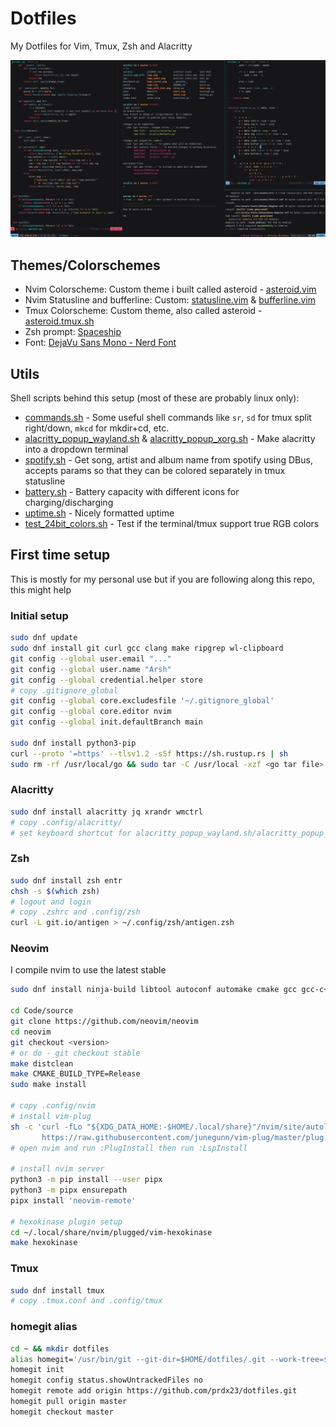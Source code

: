 # Dotfiles

My Dotfiles for Vim, Tmux, Zsh and Alacritty

![Screenshot](/Pictures/full-setup.png?raw=true)

## Themes/Colorschemes  
  * Nvim Colorscheme: Custom theme i built called asteroid - [asteroid.vim](https://github.com/prdx23/asteroid.vim)
  * Nvim Statusline and bufferline: Custom: [statusline.vim](https://github.com/prdx23/dotfiles/blob/master/.config/nvim/plugin/statusline.vim) & [bufferline.vim](https://github.com/prdx23/dotfiles/blob/master/.config/nvim/plugin/bufferline.vim)
  * Tmux Colorscheme: Custom theme, also called asteroid - [asteroid.tmux.sh](https://github.com/prdx23/dotfiles/blob/master/.config/tmux/asteroid.tmux.sh)
  * Zsh prompt: [Spaceship](https://git.io/spaceship)
  * Font: [DejaVu Sans Mono - Nerd Font](https://www.nerdfonts.com/font-downloads)

## Utils  
Shell scripts behind this setup (most of these are probably linux only):  

  * [commands.sh](https://github.com/prdx23/dotfiles/blob/master/.config/zsh/commands.sh) - Some useful shell commands like `sr`, `sd` for tmux split right/down, `mkcd` for mkdir+cd, etc.
  * [alacritty_popup_wayland.sh](https://github.com/prdx23/dotfiles/blob/master/.config/zsh/alacritty_popup_wayland.sh) & [alacritty_popup_xorg.sh](https://github.com/prdx23/dotfiles/blob/master/.config/zsh/alacritty_popup_xorg.sh) - Make alacritty into a dropdown terminal
  * [spotify.sh](https://github.com/prdx23/dotfiles/blob/master/.config/tmux/spotify.sh) - Get song, artist and album name from spotify using DBus, accepts params so that they can be colored separately in tmux statusline
  * [battery.sh](https://github.com/prdx23/dotfiles/blob/master/.config/tmux/battery.sh) - Battery capacity with different icons for charging/discharging
  * [uptime.sh](https://github.com/prdx23/dotfiles/blob/master/.config/tmux/uptime.sh) - Nicely formatted uptime
  * [test_24bit_colors.sh](https://github.com/prdx23/dotfiles/blob/master/.config/zsh/test_24bit_colors.sh) - Test if the terminal/tmux support true RGB colors


## First time setup  
This is mostly for my personal use but if you are following along this repo, this might help


### Initial setup
```sh
sudo dnf update
sudo dnf install git curl gcc clang make ripgrep wl-clipboard
git config --global user.email "..."
git config --global user.name "Arsh"
git config --global credential.helper store
# copy .gitignore_global
git config --global core.excludesfile '~/.gitignore_global'
git config --global core.editor nvim
git config --global init.defaultBranch main

sudo dnf install python3-pip
curl --proto '=https' --tlsv1.2 -sSf https://sh.rustup.rs | sh
sudo rm -rf /usr/local/go && sudo tar -C /usr/local -xzf <go tar file>
```


### Alacritty
```sh
sudo dnf install alacritty jq xrandr wmctrl
# copy .config/alacritty/
# set keyboard shortcut for alacritty_popup_wayland.sh/alacritty_popup_xorg.sh
```


### Zsh
```sh
sudo dnf install zsh entr
chsh -s $(which zsh)
# logout and login
# copy .zshrc and .config/zsh
curl -L git.io/antigen > ~/.config/zsh/antigen.zsh
```


### Neovim
I compile nvim to use the latest stable
```sh
sudo dnf install ninja-build libtool autoconf automake cmake gcc gcc-c++ make pkgconfig unzip patch gettext curl

cd Code/source
git clone https://github.com/neovim/neovim
cd neovim
git checkout <version>
# or do - git checkout stable
make distclean
make CMAKE_BUILD_TYPE=Release
sudo make install

# copy .config/nvim
# install vim-plug
sh -c 'curl -fLo "${XDG_DATA_HOME:-$HOME/.local/share}"/nvim/site/autoload/plug.vim --create-dirs \
       https://raw.githubusercontent.com/junegunn/vim-plug/master/plug.vim'
# open nvim and run :PlugInstall then run :LspInstall

# install nvim server
python3 -m pip install --user pipx
python3 -m pipx ensurepath
pipx install 'neovim-remote'

# hexokinase plugin setup
cd ~/.local/share/nvim/plugged/vim-hexokinase
make hexokinase
```


### Tmux
```sh
sudo dnf install tmux
# copy .tmux.conf and .config/tmux
```

### homegit alias
```sh
cd ~ && mkdir dotfiles
alias homegit='/usr/bin/git --git-dir=$HOME/dotfiles/.git --work-tree=$HOME'
homegit init
homegit config status.showUntrackedFiles no
homegit remote add origin https://github.com/prdx23/dotfiles.git
homegit pull origin master
homegit checkout master
```
